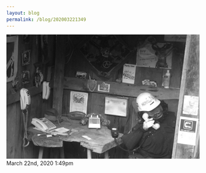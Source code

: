 ```yaml
---
layout: blog
permalink: /blog/202003221349
---
```


<img src="/blog/images/613322763886821376.jpg"/>

<div id="footer">
<span id="timestamp"> March 22nd, 2020 1:49pm </span>
</div>
